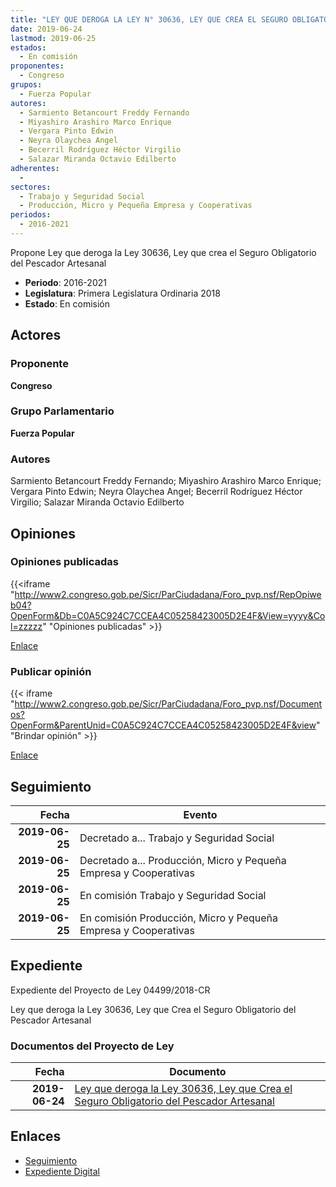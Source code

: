 ```yaml
---
title: "LEY QUE DEROGA LA LEY N° 30636, LEY QUE CREA EL SEGURO OBLIGATORIO DEL PESCADOR ARTESANAL"
date: 2019-06-24
lastmod: 2019-06-25
estados: 
  - En comisión
proponentes: 
  - Congreso
grupos: 
  - Fuerza Popular
autores: 
  - Sarmiento Betancourt Freddy Fernando
  - Miyashiro Arashiro Marco Enrique
  - Vergara Pinto Edwin
  - Neyra Olaychea Angel
  - Becerril Rodríguez Héctor Virgilio
  - Salazar Miranda Octavio Edilberto
adherentes: 
  - 
sectores: 
  - Trabajo y Seguridad Social
  - Producción, Micro y Pequeña Empresa y Cooperativas
periodos: 
  - 2016-2021
---
```


Propone Ley que deroga la Ley 30636, Ley que crea el Seguro Obligatorio del Pescador Artesanal

- **Periodo**: 2016-2021
- **Legislatura**: Primera Legislatura Ordinaria 2018
- **Estado**: En comisión

## Actores

### Proponente

**Congreso**

### Grupo Parlamentario

**Fuerza Popular**

### Autores

Sarmiento Betancourt Freddy Fernando; Miyashiro Arashiro Marco Enrique; Vergara Pinto Edwin; Neyra Olaychea Angel; Becerril Rodríguez Héctor Virgilio; Salazar Miranda Octavio Edilberto


## Opiniones

### Opiniones publicadas

{{<iframe "http://www2.congreso.gob.pe/Sicr/ParCiudadana/Foro_pvp.nsf/RepOpiweb04?OpenForm&Db=C0A5C924C7CCEA4C05258423005D2E4F&View=yyyy&Col=zzzzz" "Opiniones publicadas" >}}

[Enlace](http://www2.congreso.gob.pe/Sicr/ParCiudadana/Foro_pvp.nsf/RepOpiweb04?OpenForm&Db=C0A5C924C7CCEA4C05258423005D2E4F&View=yyyy&Col=zzzzz)
### Publicar opinión

{{< iframe "http://www2.congreso.gob.pe/Sicr/ParCiudadana/Foro_pvp.nsf/Documentos?OpenForm&ParentUnid=C0A5C924C7CCEA4C05258423005D2E4F&view" "Brindar opinión" >}}

[Enlace](http://www2.congreso.gob.pe/Sicr/ParCiudadana/Foro_pvp.nsf/Documentos?OpenForm&ParentUnid=C0A5C924C7CCEA4C05258423005D2E4F&view)

## Seguimiento

| Fecha | Evento |
|------:|--------|
| **2019-06-25** | Decretado a... Trabajo y Seguridad Social|
| **2019-06-25** | Decretado a... Producción, Micro y Pequeña Empresa y Cooperativas|
| **2019-06-25** | En comisión Trabajo y Seguridad Social|
| **2019-06-25** | En comisión Producción, Micro y Pequeña Empresa y Cooperativas|


## Expediente

Expediente del Proyecto de Ley 04499/2018-CR

Ley que deroga la Ley 30636, Ley que Crea el Seguro Obligatorio del Pescador Artesanal


### Documentos del Proyecto de Ley

| Fecha | Documento |
|------:|--------|
| **2019-06-24** | [Ley que deroga la Ley 30636, Ley que Crea el Seguro Obligatorio del Pescador Artesanal](http://www.leyes.congreso.gob.pe/Documentos/2016_2021/Proyectos_de_Ley_y_de_Resoluciones_Legislativas/PL0449920190624.pdf) |

## Enlaces 

- [Seguimiento](http://www2.congreso.gob.pe/Sicr/TraDocEstProc/CLProLey2016.nsf/f7fff46988ca05b1052578e100829cc7/586d1ff421b0e0b305258423005ac2a1?OpenDocument)
- [Expediente Digital](http://www2.congreso.gob.pe/Sicr/TraDocEstProc/CLProLey2016.nsf/f7fff46988ca05b1052578e100829cc7/586d1ff421b0e0b305258423005ac2a1?OpenDocument&Click=05257FB7005EB655.eb71d0cf91d8294e05256cdf006b5706/$Body/0.1C6C)
